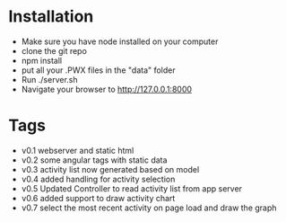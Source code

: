 

Installation
=============

* Make sure you have node installed on your computer
* clone the git repo
* npm install
* put all your .PWX files in the "data" folder
* Run ./server.sh
* Navigate your browser to http://127.0.0.1:8000

Tags
====

* v0.1            webserver and static html
* v0.2            some angular tags with static data
* v0.3            activity list now generated based on model
* v0.4            added handling for activity selection
* v0.5            Updated Controller to read activity list from app server
* v0.6            added support to draw activity chart
* v0.7            select the most recent activity on page load and draw the graph